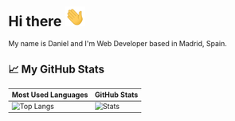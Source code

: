 # Hi there <img src="https://raw.githubusercontent.com/ABSphreak/ABSphreak/master/gifs/Hi.gif" width="40px" />

My name is Daniel and I'm Web Developer based in Madrid, Spain.

##  📈 My GitHub Stats

| Most Used Languages | GitHub Stats |
| ------------------- | ------------ |
| ![Top Langs](https://github-readme-stats.vercel.app/api/top-langs/?username=danigmartin&show_icons=true&hide_title=true&hide_border=true&bg_color=0d1117&text_color=f0f6fc&layout=compact) | ![Stats](https://github-readme-stats.vercel.app/api/?username=danigmartin&show_icons=true&hide_title=true&hide_border=true&bg_color=0d1117&text_color=f0f6fc) |



<!-- ## My organizations with more repos

* [Frontenmentor Challenges](https://github.com/frontendmentor-challenge-repos)
-->

<!-- 
### If you want, you can invite me a coffee :)

https://www.buymeacoffee.com/danigmartin

-->


<!--
**danigmartin/danigmartin** is a ✨ _special_ ✨ repository because its `README.md` (this file) appears on your GitHub profile.

Here are some ideas to get you started:

- 🔭 I’m currently working on ...
- 🌱 I’m currently learning ...
- 👯 I’m looking to collaborate on ...
- 🤔 I’m looking for help with ...
- 💬 Ask me about ...
- 📫 How to reach me: ...
- 😄 Pronouns: ...
- ⚡ Fun fact: ...
-->
